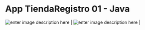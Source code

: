 # App TiendaRegistro 01 - Java

![enter image description here](https://i.postimg.cc/3wfnGRGs/image.png) | ![enter image description here](https://i.postimg.cc/ZnS3vtfk/image.png) |
